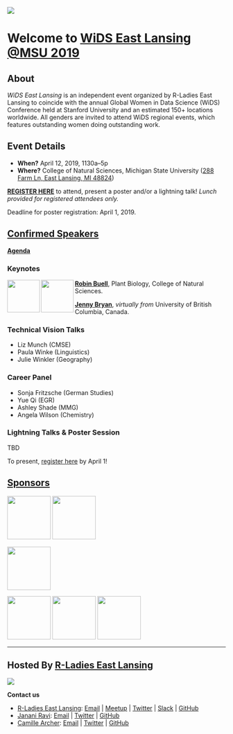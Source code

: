 ![](https://drive.google.com/uc?export=view&id=1n4zNuguucXDHFBj9c_YtWu_F9aSgNZw7)
# Welcome to [WiDS East Lansing @MSU 2019](https://github.com/rladies-eastlansing/WiDS2019/wiki)


## About
*WiDS East Lansing* is an independent event organized by R-Ladies East Lansing to coincide with the annual Global Women in Data Science (WiDS) Conference held at Stanford University and an estimated 150+ locations worldwide. All genders are invited to attend WiDS regional events, which features outstanding women doing outstanding work.

## Event Details
- **When?** April 12, 2019, 1130a–5p
- **Where?** College of Natural Sciences, Michigan State University ([288 Farm Ln, East Lansing, MI 48824](https://maps.msu.edu/interactive/index.php?location=UB8Z))

[**REGISTER HERE**](https://goo.gl/forms/vBQansRtMtev5eMt1) to attend, present a poster and/or a lightning talk!
*Lunch provided for registered attendees only.*

Deadline for poster registration: April 1, 2019.


## [Confirmed Speakers](https://github.com/rladies-eastlansing/WiDS2019/wiki/Confirmed-Speakers)
[**Agenda**](https://github.com/rladies-eastlansing/WiDS2019/wiki/Agenda)

### Keynotes
<img align="left" src="https://msutoday.msu.edu/_/img/assets/2008/c-robin-buell.jpg" height=75px>
<img align="left" src="https://d33wubrfki0l68.cloudfront.net/81279bfb804fd9d905e61628c038c216ab2e6859/f8286/img/blog-images/2017-12-08-rprofile-jenny-bryan/jenny_bryan_lowres.jpg" height=75px>

[**Robin Buell**](https://buell-lab.github.io/), Plant Biology, College of Natural Sciences.

[**Jenny Bryan**](https://jennybryan.org), _virtually from_ University of British Columbia, Canada.

### Technical Vision Talks
- Liz Munch (CMSE)
- Paula Winke (Linguistics)
- Julie Winkler (Geography)

### Career Panel
- Sonja Fritzsche (German Studies)
- Yue Qi (EGR)
- Ashley Shade (MMG)
- Angela Wilson (Chemistry)

### Lightning Talks & Poster Session
TBD

To present, [register here](http://bit.ly/rlel-wids2019) by April 1!

## [Sponsors](https://github.com/rladies-eastlansing/WiDS2019/wiki/Sponsors)
<img src="https://yt3.ggpht.com/a-/AAuE7mCnpXp958XsF2llIv4petatRpeNNXMeBo__kg=s900-mo-c-c0xffffffff-rj-k-no" height=100px> <img src="https://pbs.twimg.com/profile_images/1119786377/BEACON_Logo_May_2010.png" height=100px>

<img src="https://pbs.twimg.com/profile_images/1044622456349229062/vD7QG8kf_400x400.jpg" height=100px>

<img src="https://www.egr.msu.edu/~polanco2/Images/CMSE-bigger.png" height=100px> <img src="http://www.michiganbusinessnetwork.com/hs-fs/hubfs/broad.png?width=191&height=97&name=broad.png" height=100px> <img src="https://bit.ly/2Ckr07f" height=100px>

***

## Hosted By [R-Ladies East Lansing](https://rladies-eastlansing.github.io)
![](https://secure.meetupstatic.com/photos/event/2/8/b/0/600_472210416.jpeg)

**Contact us**
- [R-Ladies East Lansing](//rladies-eastlansing.github.io): [Email](eastlansing@rladies.org) | [Meetup](//meetup.com/rladies-eastlansing) | [Twitter](//twitter.com/RLadiesELansing) | [Slack](https://rladies-eastlansing.slack.com) | [GitHub](//github.com/rladies-eastlansing)
- [Janani Ravi](//jananiravi.github.io): [Email](janani@msu.edu) | [Twitter](//twitter.com/janani137) | [GitHub](//github.com/jananiravi)
- [Camille Archer](https://icer.msu.edu/about/directory/archer): [Email](archerc5@msu.edu) | [Twitter](//twitter.com/CamilleArcher5) | [GitHub](//github.com/archerc5)
